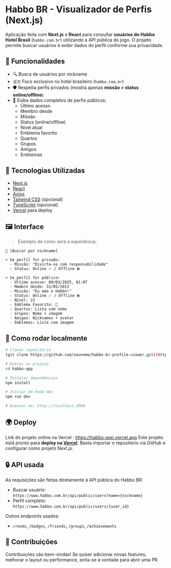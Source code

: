 # Habbo BR - Visualizador de Perfis (Next.js)

Aplicação feita com **Next.js** e **React** para consultar **usuários do Habbo Hotel Brasil** (`habbo.com.br`) utilizando a API pública do jogo. O projeto permite buscar usuários e exibir dados do perfil conforme sua privacidade.

## 🧩 Funcionalidades

- 🔍 Busca de usuários por nickname
- 🇧🇷 Foco exclusivo no hotel brasileiro (`habbo.com.br`)
- 🛡️ Respeita perfis privados (mostra apenas **missão** e **status online/offline**)
- 📖 Exibe dados completos de perfis públicos:
  - Último acesso
  - Membro desde
  - Missão
  - Status (online/offline)
  - Nível atual
  - Emblema favorito
  - Quartos
  - Grupos
  - Amigos
  - Emblemas

## 🧪 Tecnologias Utilizadas

- [Next.js](https://nextjs.org/)
- [React](https://reactjs.org/)
- [Axios](https://axios-http.com/)
- [Tailwind CSS](https://tailwindcss.com/) (opcional)
- [TypeScript](https://www.typescriptlang.org/) (opcional)
- [Vercel](https://vercel.com/) para deploy

## 🖼️ Interface

> Exemplo de como será a experiência:
```
🔎 [Buscar por nickname]

➡️ Se perfil for privado:
  - Missão: "Divirta-se com responsabilidade"
  - Status: Online ✅ / Offline ❌

➡️ Se perfil for público:
  - Último acesso: 09/03/2025, 01:07
  - Membro desde: 31/05/2013
  - Missão: "Eu amo o Habbo!"
  - Status: Online ✅ / Offline ❌
  - Nível: 22
  - Emblema Favorito: 🏅
  - Quartos: Lista com nome
  - Grupos: Nome + imagem
  - Amigos: Nicknames + avatar
  - Emblemas: Lista com imagem
```

## 🚀 Como rodar localmente

```bash
# Clonar repositório
[git clone https://github.com/seunome/habbo-br-profile-viewer.git](https://github.com/7hallis/habbo-app.git)

# Entrar no projeto
cd habbo-app

# Instalar dependências
npm install

# Iniciar em modo dev
npm run dev

# Acessar em: http://localhost:3000
```

## 🌍 Deploy
Link do projeto online na Vercel : https://habbo-app.vercel.app
Este projeto está pronto para **deploy na [Vercel](https://vercel.com/)**. Basta importar o repositório via GitHub e configurar como projeto Next.js.

## 🔒 API usada

As requisições são feitas diretamente à API pública do Habbo BR:

- Buscar usuário:  
  `https://www.habbo.com.br/api/public/users?name={nickname}`
- Perfil completo:  
  `https://www.habbo.com.br/api/public/users/{user_id}`

Outros endpoints usados:
- `/rooms`, `/badges`, `/friends`, `/groups`, `/achievements`

## 🤝 Contribuições

Contribuições são bem-vindas! Se quiser adicionar novas features, melhorar o layout ou performance, sinta-se à vontade para abrir uma PR.
